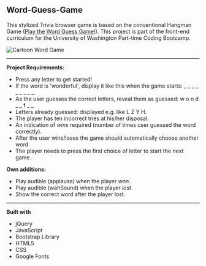 ## Word-Guess-Game

This stylized Trivia browser game is based on the conventional Hangman Game ([Play the Word Guess Game!]( https://heidijvr.github.io/Word-Guess-Game/)).
This project is part of the front-end curriculum for the University of Washington Part-time Coding Bootcamp.

<img src="https://heidijvr.github.io/Word-Guess-Game/assets/images/cartoon.word.game.png" alt="Cartoon Word Game">

-----

**Project Requirements:**

* Press any letter to get started!
* If the word is 'wonderful', display it like this when the game starts: _ _ _ _ _ _ _ _ _.
* As the user guesses the correct letters, reveal them as guessed: w o n d _  _ f _ _.
* Letters already guessed: displayed e.g. like L Z Y H.
* The player has ten incorrect tries at his/her disposal.
* An indication of _wins_ required (number of times user guessed the word correctly).
* After the user wins/loses the game should automatically choose another word.
* The player needs to press the first choice of letter to start the next game.

**Own additions:**

* Play audible (applause) when the player *won*.
* Play audible (wahSound) when the player *lost*.
* Show the correct word after the player lost.

-----

**Built with**

* jQuery
* JavaScript
* Bootstrap Library
* HTML5
* CSS
* Google Fonts
